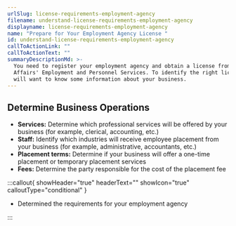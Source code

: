 ```yaml
---
urlSlug: license-requirements-employment-agency
filename: understand-license-requirements-employment-agency
displayname: license-requirements-employment-agency
name: "Prepare for Your Employment Agency License "
id: understand-license-requirements-employment-agency
callToActionLink: ""
callToActionText: ""
summaryDescriptionMd: >-
  You need to register your employment agency and obtain a license from the New Jersey Division of Consumer
  Affairs' Employment and Personnel Services. To identify the right license, the representative assisting you
  will want to know some information about your business.
---
```


## Determine Business Operations

- **Services:** Determine which professional services will be offered by your business (for example, clerical, accounting, etc.)
- **Staff:** Identify which industries will receive employee placement from your business (for example, administrative, accountants, etc.)
- **Placement terms:** Determine if your business will offer a one-time placement or temporary placement services
- **Fees:** Determine the party responsible for the cost of the placement fee

:::callout{ showHeader="true" headerText="" showIcon="true" calloutType="conditional" }

- Determined the requirements for your employment agency

:::

